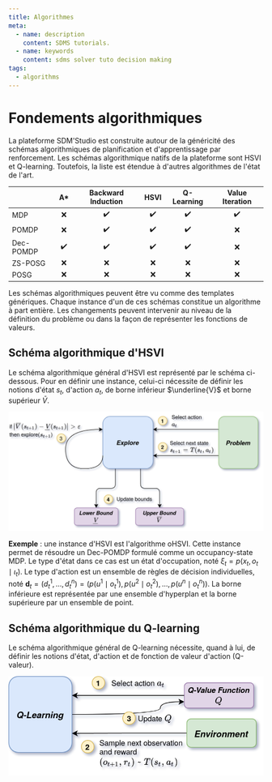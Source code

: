 ```yaml
---
title: Algorithmes
meta:
  - name: description
    content: SDMS tutorials.
  - name: keywords
    content: sdms solver tuto decision making 
tags:
  - algorithms
---
```


# Fondements algorithmiques

<link rel="stylesheet" href="https://cdnjs.cloudflare.com/ajax/libs/KaTeX/0.5.1/katex.min.css">
<link rel="stylesheet" href="https://cdn.jsdelivr.net/github-markdown-css/2.2.1/github-markdown.css"/>

La plateforme SDM'Studio est construite autour de la généricité des schémas algorithmiques de planification et d'apprentissage par renforcement. Les schémas algorithmique natifs de la plateforme sont HSVI et Q-learning. Toutefois, la liste est étendue à d'autres algorithmes de l'état de l'art.



|           |         A*         | Backward Induction  |        HSVI        |     Q-Learning     |  Value Iteration   |
| :-------- | :----------------: | :----------------: | :----------------: | :----------------: | :----------------: |
| MDP       |        :x:         | :heavy_check_mark: | :heavy_check_mark: | :heavy_check_mark: | :heavy_check_mark: |
| POMDP     |        :x:         | :heavy_check_mark: | :heavy_check_mark: | :heavy_check_mark: |        :x:         |
| Dec-POMDP | :heavy_check_mark: | :heavy_check_mark: | :heavy_check_mark: | :heavy_check_mark: |        :x:         |
| ZS-POSG   |        :x:         |        :x:         |        :x:         |        :x:         |        :x:         |
| POSG      |        :x:         |        :x:         |        :x:         |        :x:         |        :x:         |

Les schémas algorithmiques peuvent être vu comme des templates génériques. Chaque instance d'un de ces schémas constitue un algorithme à part entière. Les changements peuvent intervenir au niveau de la définition du problème ou dans la façon de représenter les fonctions de valeurs. 


## Schéma algorithmique d'HSVI

Le schéma algorithmique général d'HSVI est représenté par le schéma ci-dessous. 
Pour en définir une instance, celui-ci nécessite de définir les notions d'état $s_t$, d'action $a_t$, de borne inférieur $\underline{V}$ et borne supérieur $\bar{V}$.

![Schéma HSVI](/assets/img/schemaHSVI.png)


**Exemple** : une instance d'HSVI est l'algorithme oHSVI. Cette instance permet de résoudre un Dec-POMDP formulé comme un occupancy-state MDP. Le type d'état dans ce cas est un état d'occupation, noté $\xi_t = p\left( x_t, o_t \mid \iota_t \right)$. Le type d'action est un ensemble de règles de décision individuelles, noté $\mathbf{d}_t = (d_t^1, ..., d_t^n) =  \left(p(u^1 \mid o_t^1), p(u^2 \mid o_t^2),..., p(u^n \mid o_t^n)\right)$. La borne inférieure est représentée par une ensemble d'hyperplan et la borne supérieure par un ensemble de point.

## Schéma algorithmique du Q-learning

Le schéma algorithmique général de Q-learning nécessite, quand à lui, de définir les notions d'état, d'action et de fonction de valeur d'action (Q-valeur).

![Schéma QLearning](/assets/img/schemaQLearning.png)
